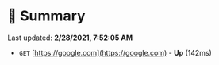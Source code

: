 # 📖 Summary
Last updated: **2/28/2021, 7:52:05 AM**

- `GET` [https://google.com](https://google.com) - **Up** (142ms)
